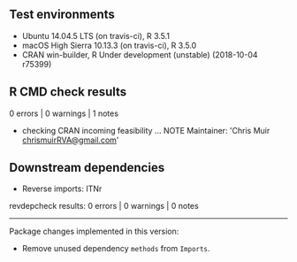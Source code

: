 
## Test environments
* Ubuntu 14.04.5 LTS (on travis-ci), R 3.5.1
* macOS High Sierra 10.13.3 (on travis-ci), R 3.5.0
* CRAN win-builder, R Under development (unstable) (2018-10-04 r75399)

## R CMD check results
0 errors | 0 warnings | 1 notes

* checking CRAN incoming feasibility ... NOTE
Maintainer: 'Chris Muir <chrismuirRVA@gmail.com>'

## Downstream dependencies
* Reverse imports: ITNr

revdepcheck results:
0 errors | 0 warnings | 0 notes

---

Package changes implemented in this version:

* Remove unused dependency `methods` from `Imports`.
